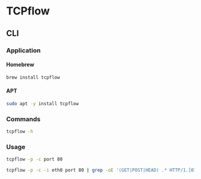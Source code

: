 # TCPflow

## CLI

### Application

#### Homebrew

```sh
brew install tcpflow
```

#### APT

```sh
sudo apt -y install tcpflow
```

### Commands

```sh
tcpflow -h
```

### Usage

```sh
tcpflow -p -c port 80

tcpflow -p -c -i eth0 port 80 | grep -oE '(GET|POST|HEAD) .* HTTP/1.[01]|Host: .*'
```
